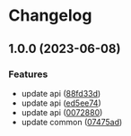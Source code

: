 # Changelog

## 1.0.0 (2023-06-08)


### Features

* update api ([88fd33d](https://github.com/qwersteve07/test-nx/commit/88fd33dbb1dcc310b3637f58b905b3b51c195214))
* update api ([ed5ee74](https://github.com/qwersteve07/test-nx/commit/ed5ee74d2cdfcc64476afded1e90489af970e9ab))
* update api ([0072880](https://github.com/qwersteve07/test-nx/commit/00728807a799e39986490b3c0018cd6d76f9a19f))
* update common ([07475ad](https://github.com/qwersteve07/test-nx/commit/07475ad367fd723c55dc4d5b514daf603a4a1328))
